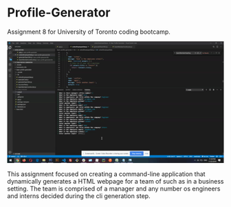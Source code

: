 # Profile-Generator
Assignment 8 for University of Toronto coding bootcamp.

![markdown-preview-image](assets/images/markdown-preview-image.gif)

This assignment focused on creating a command-line application that dynamically generates a HTML webpage for a team of such as in a business setting. 
The team is comprised of a manager and any number os engineers and interns decided during the cli generation step.


